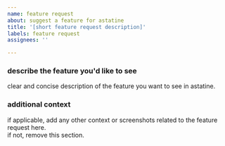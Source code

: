 ```yaml
---
name: feature request
about: suggest a feature for astatine
title: '[short feature request description]'
labels: feature request
assignees: ''

---
```


### describe the feature you'd like to see
clear and concise description of the feature you want to see in astatine.

### additional context
if applicable, add any other context or screenshots related to the feature request here.  
if not, remove this section.
